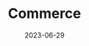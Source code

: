 ---
title: Commerce
description: Project 3/12
date: 2023-06-29
url: https://github.com/marcusjhang/pokecommerce/tree/main
---